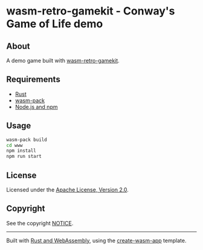 # wasm-retro-gamekit - Conway's Game of Life demo

## About

A demo game built with [wasm-retro-gamekit](https://github.com/jbchouinard/wasm-retro-gamekit#readme).


## Requirements
- [Rust](https://rustup.rs/)
- [wasm-pack](https://rustwasm.github.io/wasm-pack/installer/)
- [Node.js and npm](https://docs.npmjs.com/downloading-and-installing-node-js-and-npm)


## Usage
```sh
wasm-pack build
cd www
npm install
npm run start
```


## License

Licensed under the [Apache License, Version 2.0](../../LICENSE).


## Copyright

See the copyright [NOTICE](../../NOTICE).

---

Built with [Rust and WebAssembly](https://rustwasm.github.io/), using the [create-wasm-app](https://github.com/rustwasm/create-wasm-app) template.
